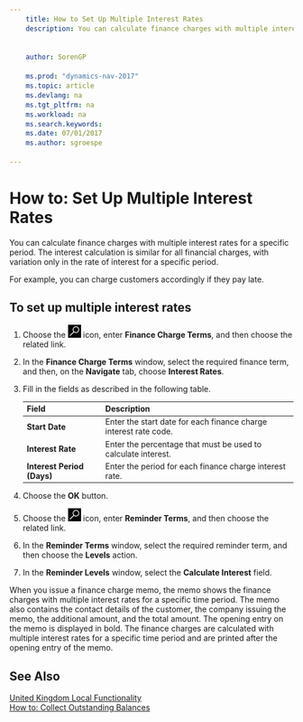```yaml
---
    title: How to Set Up Multiple Interest Rates
    description: You can calculate finance charges with multiple interest rates for a specific period. The interest calculation is similar for all financial charges, with variation only in the rate of interest for a specific period.
    
     
    author: SorenGP

    ms.prod: "dynamics-nav-2017"
    ms.topic: article
    ms.devlang: na
    ms.tgt_pltfrm: na
    ms.workload: na
    ms.search.keywords:
    ms.date: 07/01/2017
    ms.author: sgroespe

---
```

# How to: Set Up Multiple Interest Rates
You can calculate finance charges with multiple interest rates for a specific period. The interest calculation is similar for all financial charges, with variation only in the rate of interest for a specific period.  

For example, you can charge customers accordingly if they pay late.  

## To set up multiple interest rates  

1.  Choose the ![Search for Page or Report](../../media/ui-search/search_small.png "Search for Page or Report icon") icon, enter **Finance Charge Terms**, and then choose the related link.  
2.  In the **Finance Charge Terms** window, select the required finance term, and then, on the **Navigate** tab, choose **Interest Rates**.  
3.  Fill in the fields as described in the following table.  

    |Field|Description|  
    |---------------------------------|---------------------------------------|  
    |**Start Date**|Enter the start date for each finance charge interest rate code.|  
    |**Interest Rate**|Enter the percentage that must be used to calculate interest.|  
    |**Interest Period (Days)**|Enter the period for each finance charge interest rate.|  

4.  Choose the **OK** button.  
5.  Choose the ![Search for Page or Report](../../media/ui-search/search_small.png "Search for Page or Report icon") icon, enter **Reminder Terms**, and then choose the related link.  
6.  In the **Reminder Terms** window, select the required reminder term, and then choose the **Levels** action.  
7.  In the **Reminder Levels** window, select the **Calculate Interest** field.  

 When you issue a finance charge memo, the memo shows the finance charges with multiple interest rates for a specific time period. The memo also contains the contact details of the customer, the company issuing the memo, the additional amount, and the total amount. The opening entry on the memo is displayed in bold. The finance charges are calculated with multiple interest rates for a specific time period and are printed after the opening entry of the memo.  

## See Also  
[United Kingdom Local Functionality](united-kingdom-local-functionality.md)  
[How to: Collect Outstanding Balances](../../receivables-collect-outstanding-balances.md)   

